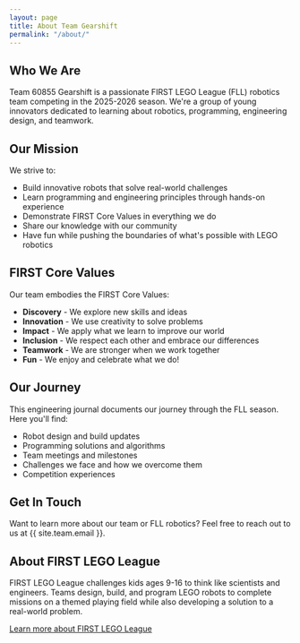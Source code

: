 ```yaml
---
layout: page
title: About Team Gearshift
permalink: "/about/"
---
```


## Who We Are

Team 60855 Gearshift is a passionate FIRST LEGO League (FLL) robotics team competing in the 2025-2026 season. We're a group of young innovators dedicated to learning about robotics, programming, engineering design, and teamwork.

## Our Mission

We strive to:
- Build innovative robots that solve real-world challenges
- Learn programming and engineering principles through hands-on experience
- Demonstrate FIRST Core Values in everything we do
- Share our knowledge with our community
- Have fun while pushing the boundaries of what's possible with LEGO robotics

## FIRST Core Values

Our team embodies the FIRST Core Values:
- **Discovery** - We explore new skills and ideas
- **Innovation** - We use creativity to solve problems
- **Impact** - We apply what we learn to improve our world
- **Inclusion** - We respect each other and embrace our differences
- **Teamwork** - We are stronger when we work together
- **Fun** - We enjoy and celebrate what we do!

## Our Journey

This engineering journal documents our journey through the FLL season. Here you'll find:
- Robot design and build updates
- Programming solutions and algorithms
- Team meetings and milestones
- Challenges we face and how we overcome them
- Competition experiences

## Get In Touch

Want to learn more about our team or FLL robotics? Feel free to reach out to us at {{ site.team.email }}.

## About FIRST LEGO League

FIRST LEGO League challenges kids ages 9-16 to think like scientists and engineers. Teams design, build, and program LEGO robots to complete missions on a themed playing field while also developing a solution to a real-world problem.

[Learn more about FIRST LEGO League](https://www.firstlegoleague.org/)
